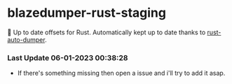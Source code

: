 # blazedumper-rust-staging

🚀 Up to date offsets for Rust. Automatically kept up to date thanks to [rust-auto-dumper](https://github.com/Akandesh/rust-auto-dumper).


### Last Update 06-01-2023 00:38:28
- If there's something missing then open a issue and i'll try to add it asap.